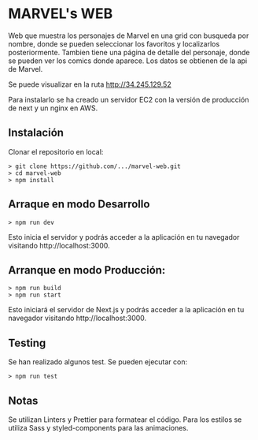 # MARVEL's WEB

Web que muestra los personajes de Marvel en una grid con busqueda por nombre, donde se pueden seleccionar los favoritos y localizarlos posteriormente. 
Tambien tiene una página de detalle del personaje, donde se pueden ver los comics donde aparece.
Los datos se obtienen de la api de Marvel. 

Se puede visualizar en la ruta http://34.245.129.52

Para instalarlo se ha creado un servidor EC2 con la versión de producción de next y un nginx en AWS.

## Instalación

Clonar el repositorio en local:

```
> git clone https://github.com/.../marvel-web.git
> cd marvel-web
> npm install
```

## Arraque en modo Desarrollo

```
> npm run dev
```

Esto inicia el servidor y podrás acceder a la aplicación en tu navegador visitando http://localhost:3000.

## Arranque en modo Producción:

```
> npm run build
> npm run start
```

Esto iniciará el servidor de Next.js y podrás acceder a la aplicación en tu navegador visitando http://localhost:3000.

## Testing
Se han realizado algunos test. Se pueden ejecutar con:

```
> npm run test
```

## Notas
Se utilizan Linters y Prettier para formatear el código.
Para los estilos se utiliza Sass y styled-components para las animaciones.

